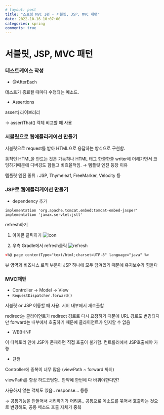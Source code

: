 ```yaml
---
# layout: post
title: "스프링 MVC 1편 - 서블릿, JSP, MVC 패턴"
date: 2022-10-16 10:07:00
categories: spring
comments: true
---
```

    

# 서블릿, JSP, MVC 패턴

### 테스트케이스 작성

-   @AfterEach

테스트가 종료될 때마다 수행되는 메소드.

-   Assertions

assertj 라이브러리

→ assertThat() 객체 비교할 때 사용

### 서블릿으로 웹애플리케이션 만들기

서블릿으로 request를 받아 HTML으로 응답하는 방식으로 구현함.

동적인 HTML을 만드는 것은 가능하나 HTML 태그 한줄한줄 writer에 더해가면서 코딩하기때문에 디버깅도 힘들고 비효율적임. → 템플릿 엔진 등장 이유

템플릿 엔진 종류 : JSP, Thymeleaf, FreeMarker, Velocity 등

### JSP로 웹애플리케이션 만들기

-   dependency 추가

```tsx
implementation 'org.apache.tomcat.embed:tomcat-embed-jasper' 
implementation 'javax.servlet:jstl'
```

refresh하기

1.  아이콘 클릭하기
![icon](https://user-images.githubusercontent.com/41671001/196035429-b7abe202-e80b-4f43-a690-1de1ed37b179.png)

1.  우측 Gradle에서 refresh클릭
![refresh](https://user-images.githubusercontent.com/41671001/196035535-2425ecf8-9b14-4af4-89d8-c89e6d58cc36.png)

```html
<%@ page contentType="text/html;charset=UTF-8" language="java" %>
```

뷰 영역과 비즈니스 로직 부분이 JSP 하나에 모두 담겨있기 때문에 유지보수가 힘들다

### MVC패턴

-   Controller → Model → View
-   `RequestDispatcher.forward()`

서블릿 or JSP 이동할 때 사용. 서버 내부에서 재호출함

redirect는 클라이언트가 redirect 경로로 다시 요청하기 때문에 URL 경로도 변경되지만 forward는 내부에서 호출하기 때문에 클라이언트가 인지할 수 없음

-   WEB-INF

이 디렉토리 안에 JSP가 존재하면 직접 호출이 불가함. 컨트롤러에서 JSP호출해야 가능

-   단점

Controller에 중복이 너무 많음 (viewPath ~ forward 까지)

viewPath를 항상 하드코딩함.. 만약에 한번에 다 바꿔야한다면?

사용하지 않는 객체도 있음.. response… 등등

→ 공통기능을 만들어서 처리하기가 어려움.. 공통으로 메소드를 묶어서 호출하는 것으로 변경해도, 공통 메소드 호출 자체가 중복
